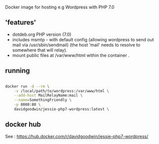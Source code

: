 Docker image for hosting e.g Wordpress with PHP 7.0

## 'features' 

 * dotdeb.org PHP version (7.0)
 * includes msmtp - with default config (allowing wordpress to send out mail via /usr/sbin/sendmail) (the host 'mail' needs to resolve to somewhere that will relay).
 * mount public files at /var/www/html within the container .

## running

```bash

docker run -d --rm \
    -v /local/path/to/wordpress:/var/www/html \
    --add-host MailRelayName:mail \
    --name=SomethingFriendly \
    -p 8080:80 \
    davidgoodwin/jessie-php7-wordpress:latest \
```

## docker hub

See : https://hub.docker.com/r/davidgoodwin/jessie-php7-wordpress/

